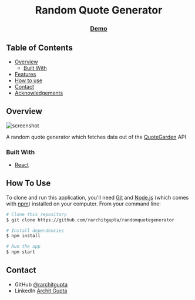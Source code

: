 <!-- Please update value in the {}  -->

<h1 align="center">Random Quote Generator</h1>

<div align="center">
  <h3>
    <a href="https://{your-demo-link.your-domain}">
      Demo
    </a>
  </h3>
</div>

<!-- TABLE OF CONTENTS -->

## Table of Contents

- [Overview](#overview)
  - [Built With](#built-with)
- [Features](#features)
- [How to use](#how-to-use)
- [Contact](#contact)
- [Acknowledgements](#acknowledgements)

<!-- OVERVIEW -->

## Overview

![screenshot](https://user-images.githubusercontent.com/16707738/92399059-5716eb00-f132-11ea-8b14-bcacdc8ec97b.png)

A random quote generator which fetches data out of the [QuoteGarden](https://pprathameshmore.github.io/QuoteGarden/) API

### Built With

<!-- This section should list any major frameworks that you built your project using. Here are a few examples.-->

- [React](https://reactjs.org/)

## How To Use

<!-- For example: -->

To clone and run this application, you'll need [Git](https://git-scm.com) and [Node.js](https://nodejs.org/en/download/) (which comes with [npm](http://npmjs.com)) installed on your computer. From your command line:

```bash
# Clone this repository
$ git clone https://github.com/rarchitgupta/randomquotegenerator

# Install dependencies
$ npm install

# Run the app
$ npm start
```

## Contact

- GitHub [@rarchitgupta](https://{github.com/your-usermame})
- LinkedIn [Archit Gupta](https://www.linkedin.com/in/rarchit-gupta/)
